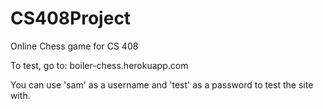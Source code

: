 # CS408Project
Online Chess game for CS 408

To test, go to: boiler-chess.herokuapp.com

You can use 'sam' as a username and 'test' as a password to test the site with.

